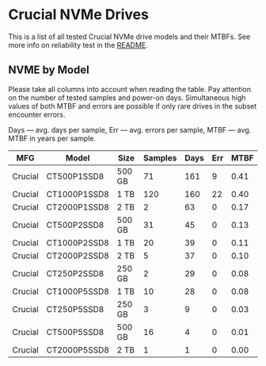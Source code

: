 Crucial NVMe Drives
===================

This is a list of all tested Crucial NVMe drive models and their MTBFs. See more
info on reliability test in the [README](https://github.com/linuxhw/SMART).

NVME by Model
------------

Please take all columns into account when reading the table. Pay attention on the
number of tested samples and power-on days. Simultaneous high values of both MTBF
and errors are possible if only rare drives in the subset encounter errors.

Days — avg. days per sample,
Err  — avg. errors per sample,
MTBF — avg. MTBF in years per sample.

| MFG       | Model              | Size   | Samples | Days  | Err   | MTBF   |
|-----------|--------------------|--------|---------|-------|-------|--------|
| Crucial   | CT500P1SSD8        | 500 GB | 71      | 161   | 9     | 0.41   |
| Crucial   | CT1000P1SSD8       | 1 TB   | 120     | 160   | 22    | 0.40   |
| Crucial   | CT2000P1SSD8       | 2 TB   | 2       | 63    | 0     | 0.17   |
| Crucial   | CT500P2SSD8        | 500 GB | 31      | 45    | 0     | 0.13   |
| Crucial   | CT1000P2SSD8       | 1 TB   | 20      | 39    | 0     | 0.11   |
| Crucial   | CT2000P2SSD8       | 2 TB   | 5       | 37    | 0     | 0.10   |
| Crucial   | CT250P2SSD8        | 250 GB | 2       | 29    | 0     | 0.08   |
| Crucial   | CT1000P5SSD8       | 1 TB   | 10      | 28    | 0     | 0.08   |
| Crucial   | CT250P5SSD8        | 250 GB | 3       | 9     | 0     | 0.03   |
| Crucial   | CT500P5SSD8        | 500 GB | 16      | 4     | 0     | 0.01   |
| Crucial   | CT2000P5SSD8       | 2 TB   | 1       | 1     | 0     | 0.00   |
